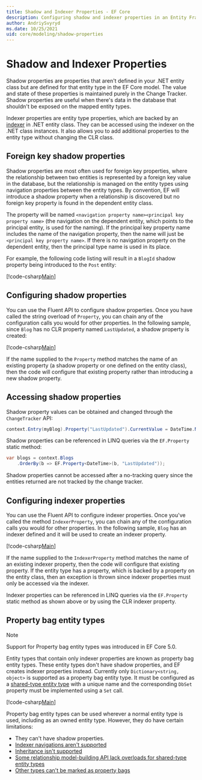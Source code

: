 ```yaml
---
title: Shadow and Indexer Properties - EF Core
description: Configuring shadow and indexer properties in an Entity Framework Core model
author: AndriySvyryd
ms.date: 10/25/2021
uid: core/modeling/shadow-properties
---
```

# Shadow and Indexer Properties

Shadow properties are properties that aren't defined in your .NET entity class but are defined for that entity type in the EF Core model. The value and state of these properties is maintained purely in the Change Tracker. Shadow properties are useful when there's data in the database that shouldn't be exposed on the mapped entity types.

Indexer properties are entity type properties, which are backed by an [indexer](/dotnet/csharp/programming-guide/indexers/) in .NET entity class. They can be accessed using the indexer on the .NET class instances. It also allows you to add additional properties to the entity type without changing the CLR class.

## Foreign key shadow properties

Shadow properties are most often used for foreign key properties, where the relationship between two entities is represented by a foreign key value in the database, but the relationship is managed on the entity types using navigation properties between the entity types. By convention, EF will introduce a shadow property when a relationship is discovered but no foreign key property is found in the dependent entity class.

The property will be named `<navigation property name><principal key property name>` (the navigation on the dependent entity, which points to the principal entity, is used for the naming). If the principal key property name includes the name of the navigation property, then the name will just be `<principal key property name>`. If there is no navigation property on the dependent entity, then the principal type name is used in its place.

For example, the following code listing will result in a `BlogId` shadow property being introduced to the `Post` entity:

[!code-csharp[Main](../../../samples/core/Modeling/ShadowAndIndexerProperties/ShadowForeignKey.cs?name=Conventions&highlight=21-23)]

## Configuring shadow properties

You can use the Fluent API to configure shadow properties. Once you have called the string overload of `Property`, you can chain any of the configuration calls you would for other properties. In the following sample, since `Blog` has no CLR property named `LastUpdated`, a shadow property is created:

[!code-csharp[Main](../../../samples/core/Modeling/ShadowAndIndexerProperties/ShadowProperty.cs?name=ShadowProperty&highlight=8)]

If the name supplied to the `Property` method matches the name of an existing property (a shadow property or one defined on the entity class), then the code will configure that existing property rather than introducing a new shadow property.

## Accessing shadow properties

Shadow property values can be obtained and changed through the `ChangeTracker` API:

```csharp
context.Entry(myBlog).Property("LastUpdated").CurrentValue = DateTime.Now;
```

Shadow properties can be referenced in LINQ queries via the `EF.Property` static method:

```csharp
var blogs = context.Blogs
    .OrderBy(b => EF.Property<DateTime>(b, "LastUpdated"));
```

Shadow properties cannot be accessed after a no-tracking query since the entities returned are not tracked by the change tracker.

## Configuring indexer properties

You can use the Fluent API to configure indexer properties. Once you've called the method `IndexerProperty`, you can chain any of the configuration calls you would for other properties. In the following sample, `Blog` has an indexer defined and it will be used to create an indexer property.

[!code-csharp[Main](../../../samples/core/Modeling/ShadowAndIndexerProperties/IndexerProperty.cs?name=IndexerProperty&highlight=7)]

If the name supplied to the `IndexerProperty` method matches the name of an existing indexer property, then the code will configure that existing property. If the entity type has a property, which is backed by a property on the entity class, then an exception is thrown since indexer properties must only be accessed via the indexer.

Indexer properties can be referenced in LINQ queries via the `EF.Property` static method as shown above or by using the CLR indexer property.

## Property bag entity types

> [!NOTE]
> Support for Property bag entity types was introduced in EF Core 5.0.

Entity types that contain only indexer properties are known as property bag entity types. These entity types don't have shadow properties, and EF creates indexer properties instead. Currently only `Dictionary<string, object>` is supported as a property bag entity type. It must be configured as a [shared-type entity type](xref:core/modeling/entity-types#shared-type-entity-types) with a unique name and the corresponding `DbSet` property must be implemented using a `Set` call.

[!code-csharp[Main](../../../samples/core/Modeling/ShadowAndIndexerProperties/SharedType.cs?name=SharedType&highlight=3,7)]

Property bag entity types can be used wherever a normal entity type is used, including as an owned entity type. However, they do have certain limitations:

- They can't have shadow properties.
- [Indexer navigations aren't supported](https://github.com/dotnet/efcore/issues/13729)
- [Inheritance isn't supported](https://github.com/dotnet/efcore/issues/9630)
- [Some relationship model-building API lack overloads for shared-type entity types](https://github.com/dotnet/efcore/issues/23255)
- [Other types can't be marked as property bags](https://github.com/dotnet/efcore/issues/22009)
